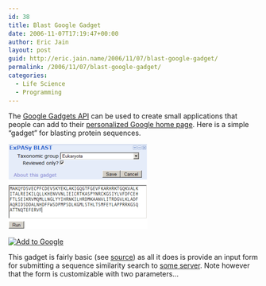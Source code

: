 ```yaml
---
id: 38
title: Blast Google Gadget
date: 2006-11-07T17:19:47+00:00
author: Eric Jain
layout: post
guid: http://eric.jain.name/2006/11/07/blast-google-gadget/
permalink: /2006/11/07/blast-google-gadget/
categories:
  - Life Science
  - Programming
---
```

The [Google Gadgets API](http://www.google.com/apis/gadgets/) can be used to create small applications that people can add to their [personalized Google home page](http://www.google.com/ig). Here is a simple &#8220;gadget&#8221; for blasting protein sequences.

<!--more-->

![](/2006/11/07/blast-google-gadget/screenshot.png)

[<img src="http://buttons.googlesyndication.com/fusion/add.gif" width="104" height="17" border="0" alt="Add to Google" />](http://fusion.google.com/add?moduleurl=http%3A//eric.jain.name/2006/11/07/blast-google-gadget/blast.xml)

This gadget is fairly basic (see [source](/2006/11/07/blast-google-gadget/blast.xml)) as all it does is provide an input form for submitting a sequence similarity search to [some server](http://expasy.org/). Note however that the form is customizable with two parameters&#8230;